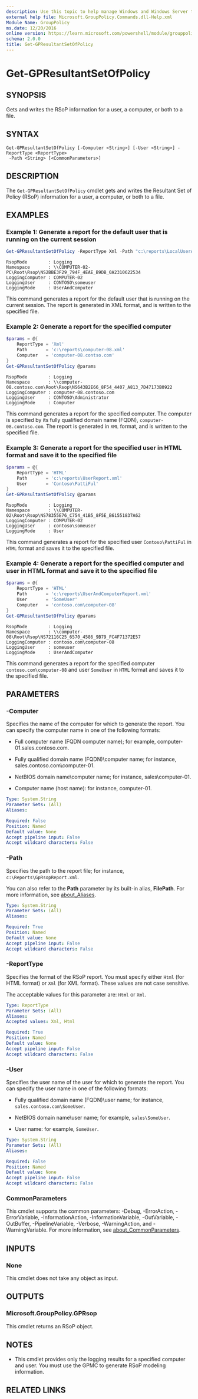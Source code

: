```yaml
---
description: Use this topic to help manage Windows and Windows Server technologies with Windows PowerShell.
external help file: Microsoft.GroupPolicy.Commands.dll-Help.xml
Module Name: GroupPolicy
ms.date: 12/20/2016
online version: https://learn.microsoft.com/powershell/module/grouppolicy/get-gpresultantsetofpolicy?view=windowsserver2022-ps&wt.mc_id=ps-gethelp
schema: 2.0.0
title: Get-GPResultantSetOfPolicy
---
```


# Get-GPResultantSetOfPolicy

## SYNOPSIS

Gets and writes the RSoP information for a user, a computer, or both to a file.

## SYNTAX

```
Get-GPResultantSetOfPolicy [-Computer <String>] [-User <String>] -ReportType <ReportType>
 -Path <String> [<CommonParameters>]
```

## DESCRIPTION

The `Get-GPResultantSetOfPolicy` cmdlet gets and writes the Resultant Set of Policy (RSoP)
information for a user, a computer, or both to a file.

## EXAMPLES

### Example 1: Generate a report for the default user that is running on the current session

```powershell
Get-GPResultantSetOfPolicy -ReportType Xml -Path "c:\reports\LocalUserAndComputerReport.xml"
```

```Output
RsopMode        : Logging 
Namespace       : \\COMPUTER-02-PC\Root\Rsop\NS2BBE3F29_794F_4EAE_B9DB_0A2310622534 
LoggingComputer : COMPUTER-02 
LoggingUser     : CONTOSO\someuser 
LoggingMode     : UserAndComputer
```

This command generates a report for the default user that is running on the current session. The
report is generated in XML format, and is written to the specified file.

### Example 2: Generate a report for the specified computer

```powershell
$params = @{
    ReportType = 'Xml'
    Path       = 'c:\reports\computer-08.xml'
    Computer   = 'computer-08.contso.com'
}
Get-GPResultantSetOfPolicy @params
```

```Output
RsopMode        : Logging 
Namespace       : \\computer-08.contoso.com\Root\Rsop\NS643B2E66_8F54_4407_A813_7D47173B0922 
LoggingComputer : computer-08.contoso.com 
LoggingUser     : CONTOSO\Administrator 
LoggingMode     : Computer
```

This command generates a report for the specified computer. The computer is specified by its fully
qualified domain name (FQDN), `computer-08.contoso.com`. The report is generated in `XML` format,
and is written to the specified file.

### Example 3: Generate a report for the specified user in HTML format and save it to the specified file

```powershell
$params = @{
    ReportType = 'HTML'
    Path       = 'c:\reports\UserReport.xml'
    User       = 'Contoso\PattiFul'
}
Get-GPResultantSetOfPolicy @params
```

```Output
RsopMode        : Logging 
Namespace       : \\COMPUTER-02\Root\Rsop\NS78355E76_C754_41B5_8F5E_B61551837A62 
LoggingComputer : COMPUTER-02 
LoggingUser     : contoso\someuser 
LoggingMode     : User
```

This command generates a report for the specified user `Contoso\PattiFul` in `HTML` format and saves
it to the specified file.

### Example 4: Generate a report for the specified computer and user in HTML format and save it to the specified file

```powershell
$params = @{
    ReportType = 'HTML'
    Path       = 'c:\reports\UserAndComputerReport.xml'
    User       = 'SomeUser'
    Computer   = 'contoso.com\computer-08'
}
Get-GPResultantSetOfPolicy @params
```

```Output
RsopMode        : Logging 
Namespace       : \\computer-08\Root\Rsop\NS72116C25_6570_4586_9B79_FC4F71372E57 
LoggingComputer : contoso.com\computer-08 
LoggingUser     : someuser 
LoggingMode     : UserAndComputer
```

This command generates a report for the specified computer `contoso.com\computer-08` and user
`SomeUser` in `HTML` format and saves it to the specified file.

## PARAMETERS

### -Computer

Specifies the name of the computer for which to generate the report. You can specify the computer
name in one of the following formats:

- Full computer name (FQDN computer name); for example, computer-01.sales.contoso.com.

- Fully qualified domain name (FQDN)\computer name; for instance, sales.contoso.com\computer-01.

- NetBIOS domain name\computer name; for instance, sales\computer-01.

- Computer name (host name): for instance, computer-01.

```yaml
Type: System.String
Parameter Sets: (All)
Aliases: 

Required: False
Position: Named
Default value: None
Accept pipeline input: False
Accept wildcard characters: False
```

### -Path

Specifies the path to the report file; for instance, `c:\Reports\GpRsopReport.xml`.

You can also refer to the **Path** parameter by its built-in alias, **FilePath**. For more information,
see [about_Aliases](/powershell/module/microsoft.powershell.core/about/about_aliases).

```yaml
Type: System.String
Parameter Sets: (All)
Aliases: 

Required: True
Position: Named
Default value: None
Accept pipeline input: False
Accept wildcard characters: False
```

### -ReportType

Specifies the format of the RSoP report. You must specify either `Html` (for HTML format) or `Xml`
(for XML format). These values are not case sensitive.

The acceptable values for this parameter are: `Html` or `Xml`.

```yaml
Type: ReportType
Parameter Sets: (All)
Aliases: 
Accepted values: Xml, Html

Required: True
Position: Named
Default value: None
Accept pipeline input: False
Accept wildcard characters: False
```

### -User

Specifies the user name of the user for which to generate the report. You can specify the user name
in one of the following formats:

- Fully qualified domain name (FQDN)\user name; for instance, `sales.contoso.com\SomeUser`.

- NetBIOS domain name\user name; for example, `sales\SomeUser`.

- User name: for example, `SomeUser`.

```yaml
Type: System.String
Parameter Sets: (All)
Aliases: 

Required: False
Position: Named
Default value: None
Accept pipeline input: False
Accept wildcard characters: False
```

### CommonParameters

This cmdlet supports the common parameters: -Debug, -ErrorAction, -ErrorVariable,
-InformationAction, -InformationVariable, -OutVariable, -OutBuffer, -PipelineVariable, -Verbose,
-WarningAction, and -WarningVariable. For more information, see
[about_CommonParameters](https://go.microsoft.com/fwlink/?LinkID=113216).

## INPUTS

### None

This cmdlet does not take any object as input.

## OUTPUTS

### Microsoft.GroupPolicy.GPRsop

This cmdlet returns an RSoP object.

## NOTES

* This cmdlet provides only the logging results for a specified computer and user. You must use the
  GPMC to generate RSoP modeling information.

## RELATED LINKS

